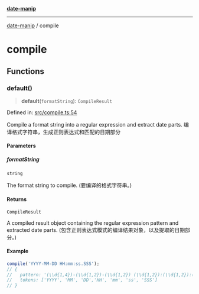 [**date-manip**](index.md)

***

[date-manip](modules.md) / compile

# compile

## Functions

### default()

> **default**(`formatString`): `CompileResult`

Defined in: [src/compile.ts:54](https://github.com/fengxinming/date-manip/blob/74162e61fff73f0ace27e57ce0b5395775c035f2/src/compile.ts#L54)

Compile a format string into a regular expression and extract date parts.
编译格式字符串，生成正则表达式和匹配的日期部分

#### Parameters

##### formatString

`string`

The format string to compile. (要编译的格式字符串。)

#### Returns

`CompileResult`

A compiled result object containing the regular expression pattern and extracted date parts.
(包含正则表达式模式的编译结果对象，以及提取的日期部分。)

#### Example

```ts
compile('YYYY-MM-DD HH:mm:ss.SSS');
// {
//   pattern: '(\\d{1,4})-(\\d{1,2})-(\\d{1,2}) (\\d{1,2}):(\\d{1,2}):(\\d{1,2})\\.(\\d{1,3})',
//   tokens: ['YYYY', 'MM', 'DD','HH', 'mm', 'ss', 'SSS']
// }
```
